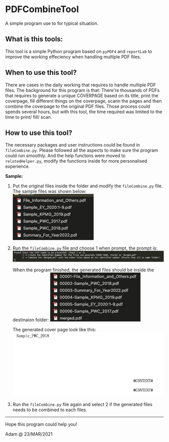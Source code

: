 # PDFCombineTool
A simple program use to for typical situation. 

## What is this tools:

This tool is a simple Python program based on `pyPDF4` and `reportLab` to improve the working effeciency when handling multiple PDF files. 

## When to use this tool?

There are cases in the daily working that requires to handle multiple PDF files. The background for this program is that: There're thousands of PDFs that requires to generate a unique COVERPAGE based on its title, print the coverpage, fill different things on the coverpage, scann the pages and then combine the coverpage to the original PDF files. Those process could spends several hours, but with this tool, the time required was limited to the time to print/ fill/ scan. 

## How to use this tool?

The necessary packages and user instructions could be found in `fileCombine.py`. Please followed all the aspects to make sure the program could run smoothly. And the help functons were moved to `relatedHelper.py`, modify the functions inside for more personalised experience. 

**Sample:**

1. Put the original files inside the folder and modify the `fileCombine.py` file. The sample files was shown below: 
    ![Origin](/Pics/step1.png)

2. Run the `fileCombine.py` file and choose 1 when prompt, the prompt is:
    ![Prompt](/Pics/prompt.png)

    When the program finished, the generated files should be inside the destinaion folder: 
    ![Changed](/Pics/step1_end.png)

    The generated cover page look like this: 
    ![Cover](/Pics/generatedfile.png)

3. Run the `fileCombine.py` file again and select 2 if the generated files needs to be combined to each files. 

-----------------------------------------------------------------------------------------------
Hope this program could help you! 

Adam @ 23/MAR/2021
